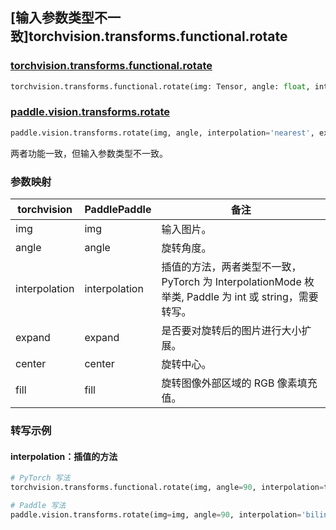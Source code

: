 ## [输入参数类型不一致]torchvision.transforms.functional.rotate

### [torchvision.transforms.functional.rotate](https://pytorch.org/vision/stable/generated/torchvision.transforms.functional.rotate.html)

```python
torchvision.transforms.functional.rotate(img: Tensor, angle: float, interpolation: InterpolationMode = InterpolationMode.NEAREST, expand: bool = False, center: Optional[List[int]] = None, fill: Optional[List[float]] = None)
```

### [paddle.vision.transforms.rotate](https://www.paddlepaddle.org.cn/documentation/docs/zh/api/paddle/vision/transforms/rotate_cn.html#cn-api-paddle-vision-transforms-rotate)

```python
paddle.vision.transforms.rotate(img, angle, interpolation='nearest', expand=False, center=None, fill=0)
```

两者功能一致，但输入参数类型不一致。

### 参数映射

| torchvision                           | PaddlePaddle       | 备注      |
| ------------------------------------- | ------------------ | -------- |
| img                                   | img                | 输入图片。|
| angle                                 | angle              | 旋转角度。|
| interpolation                         | interpolation      | 插值的方法，两者类型不一致，PyTorch 为 InterpolationMode 枚举类, Paddle 为 int 或 string，需要转写。         |
| expand                                | expand             | 是否要对旋转后的图片进行大小扩展。|
| center                                | center             | 旋转中心。|
| fill                                  | fill               | 旋转图像外部区域的 RGB 像素填充值。|


### 转写示例
#### interpolation：插值的方法

```python
# PyTorch 写法
torchvision.transforms.functional.rotate(img, angle=90, interpolation=torchvision.transforms.InterpolationMode.BILINEAR)

# Paddle 写法
paddle.vision.transforms.rotate(img=img, angle=90, interpolation='bilinear')
```
